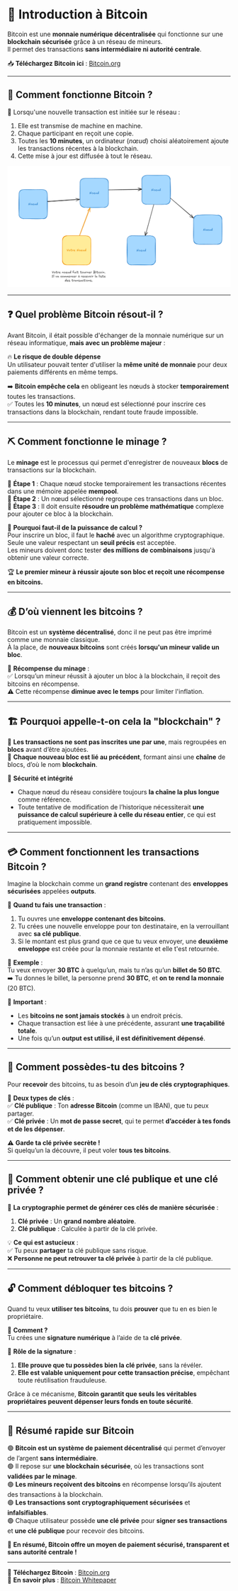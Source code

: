 # 🚀 Introduction à Bitcoin

Bitcoin est une **monnaie numérique décentralisée** qui fonctionne sur une **blockchain sécurisée** grâce à un réseau de mineurs.  
Il permet des transactions **sans intermédiaire ni autorité centrale**.  

📥 **Téléchargez Bitcoin ici** : [Bitcoin.org](https://bitcoin.org/en/download)

---

## 📌 Comment fonctionne Bitcoin ?

📡 Lorsqu'une nouvelle transaction est initiée sur le réseau :
1. Elle est transmise de machine en machine.
2. Chaque participant en reçoit une copie.
3. Toutes les **10 minutes**, un ordinateur (*nœud*) choisi aléatoirement ajoute les transactions récentes à la blockchain.
4. Cette mise à jour est diffusée à tout le réseau.

![Screenshot1](https://raw.githubusercontent.com/BenBktech/Apprendre-Bitcoin/refs/heads/main/1.%20Introduction/images/screenshot1.png)

---

## ❓ Quel problème Bitcoin résout-il ?

Avant Bitcoin, il était possible d'échanger de la monnaie numérique sur un réseau informatique, **mais avec un problème majeur** :  

🔥 **Le risque de double dépense**  
Un utilisateur pouvait tenter d'utiliser la **même unité de monnaie** pour deux paiements différents en même temps.

➡️ **Bitcoin empêche cela** en obligeant les nœuds à stocker **temporairement** toutes les transactions.  
✅ Toutes les **10 minutes**, un nœud est sélectionné pour inscrire ces transactions dans la blockchain, rendant toute fraude impossible.

---

## ⛏️ Comment fonctionne le minage ?

Le **minage** est le processus qui permet d'enregistrer de nouveaux **blocs** de transactions sur la blockchain.

🔹 **Étape 1** : Chaque nœud stocke temporairement les transactions récentes dans une mémoire appelée **mempool**.  
🔹 **Étape 2** : Un nœud sélectionné regroupe ces transactions dans un bloc.  
🔹 **Étape 3** : Il doit ensuite **résoudre un problème mathématique** complexe pour ajouter ce bloc à la blockchain.  

📌 **Pourquoi faut-il de la puissance de calcul ?**  
Pour inscrire un bloc, il faut le **haché** avec un algorithme cryptographique.  
Seule une valeur respectant un **seuil précis** est acceptée.  
Les mineurs doivent donc tester **des millions de combinaisons** jusqu'à obtenir une valeur correcte.

🏆 **Le premier mineur à réussir ajoute son bloc et reçoit une récompense en bitcoins.**

---

## 💰 D’où viennent les bitcoins ?

Bitcoin est un **système décentralisé**, donc il ne peut pas être imprimé comme une monnaie classique.  
À la place, de **nouveaux bitcoins** sont créés **lorsqu'un mineur valide un bloc**.

🎁 **Récompense du minage** :  
✅ Lorsqu’un mineur réussit à ajouter un bloc à la blockchain, il reçoit des bitcoins en récompense.  
⚠️ Cette récompense **diminue avec le temps** pour limiter l'inflation.

---

## 🏗️ Pourquoi appelle-t-on cela la "blockchain" ?

🔹 **Les transactions ne sont pas inscrites une par une**, mais regroupées en **blocs** avant d’être ajoutées.  
🔹 **Chaque nouveau bloc est lié au précédent**, formant ainsi une **chaîne** de blocs, d’où le nom **blockchain**.  

📌 **Sécurité et intégrité**  
- Chaque nœud du réseau considère toujours **la chaîne la plus longue** comme référence.  
- Toute tentative de modification de l’historique nécessiterait **une puissance de calcul supérieure à celle du réseau entier**, ce qui est pratiquement impossible.

---

## 💳 Comment fonctionnent les transactions Bitcoin ?

Imagine la blockchain comme un **grand registre** contenant des **enveloppes sécurisées** appelées **outputs**.

🔹 **Quand tu fais une transaction** :  
1. Tu ouvres une **enveloppe contenant des bitcoins**.
2. Tu crées une nouvelle enveloppe pour ton destinataire, en la verrouillant avec **sa clé publique**.
3. Si le montant est plus grand que ce que tu veux envoyer, une **deuxième enveloppe** est créée pour la monnaie restante et elle t'est retournée.

🔎 **Exemple** :  
Tu veux envoyer **30 BTC** à quelqu’un, mais tu n’as qu’un **billet de 50 BTC**.  
➡️ Tu donnes le billet, la personne prend **30 BTC**, et **on te rend la monnaie** (20 BTC).  

📌 **Important** :
- Les **bitcoins ne sont jamais stockés** à un endroit précis.
- Chaque transaction est liée à une précédente, assurant **une traçabilité totale**.
- Une fois qu’un **output est utilisé, il est définitivement dépensé**.

---

## 🔑 Comment possèdes-tu des bitcoins ?

Pour **recevoir** des bitcoins, tu as besoin d’un **jeu de clés cryptographiques**.

🔹 **Deux types de clés** :  
✅ **Clé publique** : Ton **adresse Bitcoin** (comme un IBAN), que tu peux partager.  
✅ **Clé privée** : Un **mot de passe secret**, qui te permet **d’accéder à tes fonds et de les dépenser**.  

⚠️ **Garde ta clé privée secrète !**  
Si quelqu’un la découvre, il peut voler **tous tes bitcoins**.

---

## 🔐 Comment obtenir une clé publique et une clé privée ?

📌 **La cryptographie permet de générer ces clés de manière sécurisée** :

1. **Clé privée** : Un **grand nombre aléatoire**.
2. **Clé publique** : Calculée à partir de la clé privée.

💡 **Ce qui est astucieux** :  
✅ Tu peux **partager** ta clé publique sans risque.  
❌ **Personne ne peut retrouver ta clé privée** à partir de la clé publique.

---

## 🔓 Comment débloquer tes bitcoins ?

Quand tu veux **utiliser tes bitcoins**, tu dois **prouver** que tu en es bien le propriétaire.

📌 **Comment ?**  
Tu crées une **signature numérique** à l’aide de ta **clé privée**.

🔹 **Rôle de la signature** :
1. **Elle prouve que tu possèdes bien la clé privée**, sans la révéler.
2. **Elle est valable uniquement pour cette transaction précise**, empêchant toute réutilisation frauduleuse.

Grâce à ce mécanisme, **Bitcoin garantit que seuls les véritables propriétaires peuvent dépenser leurs fonds en toute sécurité**.

---

## 📢 Résumé rapide sur Bitcoin

🟢 **Bitcoin est un système de paiement décentralisé** qui permet d’envoyer de l’argent **sans intermédiaire**.  
🟢 Il repose sur **une blockchain sécurisée**, où les transactions sont **validées par le minage**.  
🟢 **Les mineurs reçoivent des bitcoins** en récompense lorsqu’ils ajoutent des transactions à la blockchain.  
🟢 **Les transactions sont cryptographiquement sécurisées** et **infalsifiables**.  
🟢 Chaque utilisateur possède **une clé privée** pour **signer ses transactions** et **une clé publique** pour recevoir des bitcoins.  

📌 **En résumé, Bitcoin offre un moyen de paiement sécurisé, transparent et sans autorité centrale !**  

---

🔗 **Téléchargez Bitcoin** : [Bitcoin.org](https://bitcoin.org/en/download)  
📖 **En savoir plus** : [Bitcoin Whitepaper](https://bitcoin.org/bitcoin.pdf)  